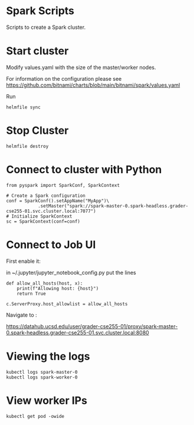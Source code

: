 # Spark Scripts

Scripts to create a Spark cluster.

# Start cluster

Modify values.yaml with the size of the master/worker nodes.

For information on the configuration please see https://github.com/bitnami/charts/blob/main/bitnami/spark/values.yaml

Run

```
helmfile sync
```


# Stop Cluster

```
helmfile destroy
```

# Connect to cluster with Python


```
from pyspark import SparkConf, SparkContext

# Create a Spark configuration
conf = SparkConf().setAppName("MyApp")\
            .setMaster("spark://spark-master-0.spark-headless.grader-cse255-01.svc.cluster.local:7077")
# Initialize SparkContext
sc = SparkContext(conf=conf)

```

# Connect to Job UI

First enable it:

in ~/.jupyter/jupyter_notebook_config.py put the lines

```
def allow_all_hosts(host, x):
    print(f"Allowing host: {host}")
    return True

c.ServerProxy.host_allowlist = allow_all_hosts
```

Navigate to :

https://datahub.ucsd.edu/user/grader-cse255-01/proxy/spark-master-0.spark-headless.grader-cse255-01.svc.cluster.local:8080



# Viewing the logs

```
kubectl logs spark-master-0
kubectl logs spark-worker-0
```

# View worker IPs

```
kubectl get pod -owide
```